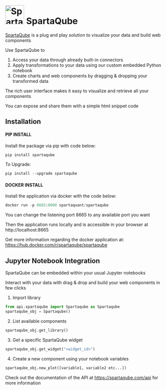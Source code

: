 # <img src="https://www.spartaquant.com/assets/img/spartaquant/icon-color.png" width="60px" alt="SpartaQube icon" class="logo-default"> SpartaQube

[SpartaQube](https://www.spartaqube.com) is a plug and play solution to visualize your data and build web components

Use SpartaQube to
1. Access your data through already built-in connectors
2. Apply transformations to your data using our custom embedded Python notebook
3. Create charts and web components by dragging & dropping your transformed data

The rich user interface makes it easy to visualize and retrieve all your components

You can expose and share them with a simple html snippet code

## Installation

#### PIP INSTALL

Install the package via pip with code below:

```python
pip install spartaqube
```

To Upgrade:


```python
pip install --upgrade spartaqube
```

#### DOCKER INSTALL

Install the application via docker with the code below:

```python
docker run -p 8665:8000 spartaquant/spartaqube
```

You can change the listening port 8665 to any available port you want

Then the application runs locally and is accessible in your browser at http://localhost:8665

Get more information regarding the docker application at:
https://hub.docker.com/r/spartaqube/spartaqube


## Jupyter Notebook Integration

SpartaQube can be embedded within your usual Jupyter notebooks

Interact with your data with drag & drop and build your web components in few clicks

1. Import library
```python
from api.spartaqube import Spartaqube as Spartaqube
spartaqube_obj = Spartaqube()
```

2. List available components
```python
spartaqube_obj.get_library()
```

3. Get a specific SpartaQube widget
```python
spartaqube_obj.get_widget("<widget_id>")
```

4. Create a new component using your notebook variables
```python
spartaqube_obj.new_plot([variable1, variable2 etc...])
```

Check out the documentation of the API at https://spartaqube.com/api for more information


